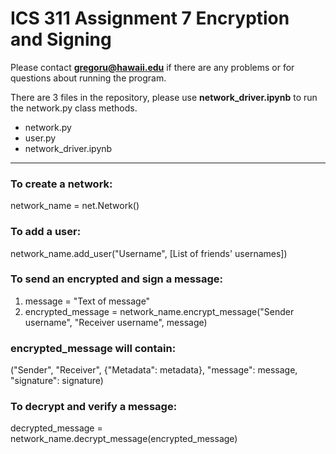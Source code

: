 # ICS 311 Assignment 7 Encryption and Signing

Please contact **gregoru@hawaii.edu** if there are any problems or for questions about running the program.

There are 3 files in the repository, please use **network_driver.ipynb** to run the network.py class methods.
* network.py
* user.py
* network_driver.ipynb
---
### To create a network:

network_name = net.Network()

### To add a user: 
network_name.add_user("Username", [List of friends' usernames])


### To send an encrypted and sign a message:
1. message = "Text of message"
2. encrypted_message = network_name.encrypt_message("Sender username", "Receiver username", message)


### encrypted_message will contain:
("Sender", "Receiver", {"Metadata": metadata}, "message": message, "signature": signature)


### To decrypt and verify a message:
decrypted_message = network_name.decrypt_message(encrypted_message)
